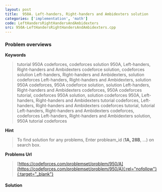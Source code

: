 ```yaml
---
layout: post
title:  950A. Left-handers, Right-handers and Ambidexters solution
categories: ['implementation', 'math']
code: LeftHandersRightHandersAndAmbidexters
src: 950A-LeftHandersRightHandersAndAmbidexters.cpp
---
```

### **Problem overviews**

**Keywords**
> tutorial 950A codeforces, codeforces solution 950A, Left-handers, Right-handers and Ambidexters codeforce solution, codeforces solution Left-handers, Right-handers and Ambidexters, solution codeforces Left-handers, Right-handers and Ambidexters, solution 950A codeforces, 950A codeforce solution, solution Left-handers, Right-handers and Ambidexters codeforces, 950A codeforces tutorial, codeforces 950A solution, solution codeforces 950A, Left-handers, Right-handers and Ambidexters tutorial codeforces, Left-handers, Right-handers and Ambidexters codeforces tutorial, tutorial Left-handers, Right-handers and Ambidexters codeforces, codeforces Left-handers, Right-handers and Ambidexters solution, 950A tutorial codeforces

**Hint**
> To find solution for any problems, Enter probleam_id (**1A, 28B**, ...) on search box. 

**Problems Url**
> [https://codeforces.com/problemset/problem/950/A](https://codeforces.com/problemset/problem/950/A){:rel="nofollow"}{:target="_blank"}

#### **Solution**



